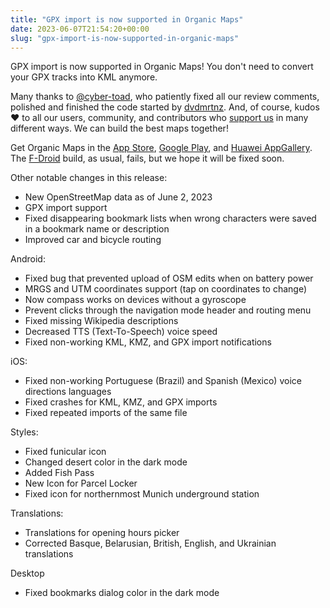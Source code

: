 ```yaml
---
title: "GPX import is now supported in Organic Maps"
date: 2023-06-07T21:54:20+00:00
slug: "gpx-import-is-now-supported-in-organic-maps"
---
```


GPX import is now supported in Organic Maps! You don't need to convert your GPX tracks into KML anymore.

Many thanks to [@cyber-toad](https://github.com/cyber-toad), who patiently fixed all our review comments, polished and finished the code started by [dvdmrtnz](https://github.com/dvdmrtnz).
And, of course, kudos ❤️ to all our users, community, and contributors who [support us](https://organicmaps.app/support-us/) in many different ways. We can build the best maps together!

Get Organic Maps in the [App Store](https://apps.apple.com/app/organic-maps/id1567437057), [Google Play](https://play.google.com/store/apps/details?id=app.organicmaps), and [Huawei AppGallery](https://appgallery.huawei.com/#/app/C104325611).
The [F-Droid](https://f-droid.org/en/packages/app.organicmaps/) build, as usual, fails, but we hope it will be fixed soon.

Other notable changes in this release:

- New OpenStreetMap data as of June 2, 2023
- GPX import support
- Fixed disappearing bookmark lists when wrong characters were saved in a bookmark name or description
- Improved car and bicycle routing

Android:

- Fixed bug that prevented upload of OSM edits when on battery power
- MRGS and UTM coordinates support (tap on coordinates to change)
- Now compass works on devices without a gyroscope
- Prevent clicks through the navigation mode header and routing menu
- Fixed missing Wikipedia descriptions
- Decreased TTS (Text-To-Speech) voice speed
- Fixed non-working KML, KMZ, and GPX import notifications

iOS:

- Fixed non-working Portuguese (Brazil) and Spanish (Mexico) voice directions languages
- Fixed crashes for KML, KMZ, and GPX imports
- Fixed repeated imports of the same file

Styles:

- Fixed funicular icon
- Changed desert color in the dark mode
- Added Fish Pass
- New Icon for Parcel Locker
- Fixed icon for northernmost Munich underground station

Translations:

- Translations for opening hours picker
- Corrected Basque, Belarusian, British, English, and Ukrainian translations

Desktop

- Fixed bookmarks dialog color in the dark mode
